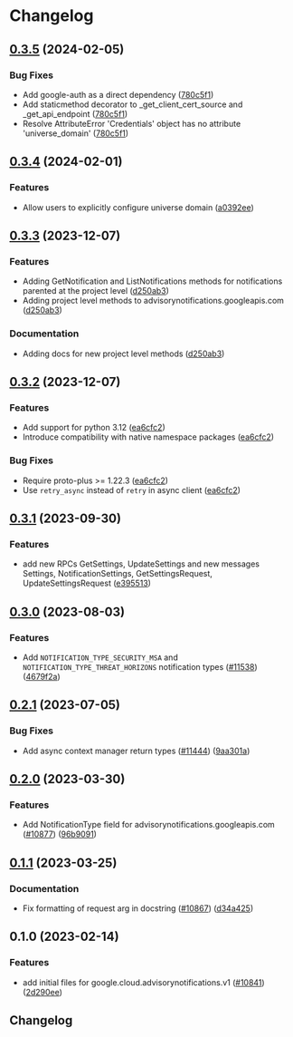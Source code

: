 # Changelog

## [0.3.5](https://github.com/googleapis/google-cloud-python/compare/google-cloud-advisorynotifications-v0.3.4...google-cloud-advisorynotifications-v0.3.5) (2024-02-05)


### Bug Fixes

* Add google-auth as a direct dependency ([780c5f1](https://github.com/googleapis/google-cloud-python/commit/780c5f15d4099da6b5c3b966267bc7d7c63d6303))
* Add staticmethod decorator to _get_client_cert_source and _get_api_endpoint ([780c5f1](https://github.com/googleapis/google-cloud-python/commit/780c5f15d4099da6b5c3b966267bc7d7c63d6303))
* Resolve AttributeError 'Credentials' object has no attribute 'universe_domain' ([780c5f1](https://github.com/googleapis/google-cloud-python/commit/780c5f15d4099da6b5c3b966267bc7d7c63d6303))

## [0.3.4](https://github.com/googleapis/google-cloud-python/compare/google-cloud-advisorynotifications-v0.3.3...google-cloud-advisorynotifications-v0.3.4) (2024-02-01)


### Features

* Allow users to explicitly configure universe domain ([a0392ee](https://github.com/googleapis/google-cloud-python/commit/a0392eeb59fcc6ea7c55283110b92aa24a4d40a0))

## [0.3.3](https://github.com/googleapis/google-cloud-python/compare/google-cloud-advisorynotifications-v0.3.2...google-cloud-advisorynotifications-v0.3.3) (2023-12-07)


### Features

* Adding GetNotification and ListNotifications methods for notifications parented at the project level ([d250ab3](https://github.com/googleapis/google-cloud-python/commit/d250ab3f1c9ed29a530360899445f2d8714fc157))
* Adding project level methods to advisorynotifications.googleapis.com ([d250ab3](https://github.com/googleapis/google-cloud-python/commit/d250ab3f1c9ed29a530360899445f2d8714fc157))


### Documentation

* Adding docs for new project level methods ([d250ab3](https://github.com/googleapis/google-cloud-python/commit/d250ab3f1c9ed29a530360899445f2d8714fc157))

## [0.3.2](https://github.com/googleapis/google-cloud-python/compare/google-cloud-advisorynotifications-v0.3.1...google-cloud-advisorynotifications-v0.3.2) (2023-12-07)


### Features

* Add support for python 3.12 ([ea6cfc2](https://github.com/googleapis/google-cloud-python/commit/ea6cfc2f86e77757b8cb05f7fd0d9c0b7ccaf7cf))
* Introduce compatibility with native namespace packages ([ea6cfc2](https://github.com/googleapis/google-cloud-python/commit/ea6cfc2f86e77757b8cb05f7fd0d9c0b7ccaf7cf))


### Bug Fixes

* Require proto-plus &gt;= 1.22.3 ([ea6cfc2](https://github.com/googleapis/google-cloud-python/commit/ea6cfc2f86e77757b8cb05f7fd0d9c0b7ccaf7cf))
* Use `retry_async` instead of `retry` in async client ([ea6cfc2](https://github.com/googleapis/google-cloud-python/commit/ea6cfc2f86e77757b8cb05f7fd0d9c0b7ccaf7cf))

## [0.3.1](https://github.com/googleapis/google-cloud-python/compare/google-cloud-advisorynotifications-v0.3.0...google-cloud-advisorynotifications-v0.3.1) (2023-09-30)


### Features

* add new RPCs GetSettings, UpdateSettings and new messages Settings, NotificationSettings, GetSettingsRequest, UpdateSettingsRequest ([e395513](https://github.com/googleapis/google-cloud-python/commit/e3955133d91b3d18b14b099f842b8d088cacbbd5))

## [0.3.0](https://github.com/googleapis/google-cloud-python/compare/google-cloud-advisorynotifications-v0.2.1...google-cloud-advisorynotifications-v0.3.0) (2023-08-03)


### Features

* Add `NOTIFICATION_TYPE_SECURITY_MSA` and `NOTIFICATION_TYPE_THREAT_HORIZONS` notification types ([#11538](https://github.com/googleapis/google-cloud-python/issues/11538)) ([4679f2a](https://github.com/googleapis/google-cloud-python/commit/4679f2a4b6f4bcb16d63fde3cb5ba836340af6c0))

## [0.2.1](https://github.com/googleapis/google-cloud-python/compare/google-cloud-advisorynotifications-v0.2.0...google-cloud-advisorynotifications-v0.2.1) (2023-07-05)


### Bug Fixes

* Add async context manager return types ([#11444](https://github.com/googleapis/google-cloud-python/issues/11444)) ([9aa301a](https://github.com/googleapis/google-cloud-python/commit/9aa301ae6ca3080cae286a19de9cdc1b796ab37d))

## [0.2.0](https://github.com/googleapis/google-cloud-python/compare/google-cloud-advisorynotifications-v0.1.1...google-cloud-advisorynotifications-v0.2.0) (2023-03-30)


### Features

* Add NotificationType field for advisorynotifications.googleapis.com ([#10877](https://github.com/googleapis/google-cloud-python/issues/10877)) ([96b9091](https://github.com/googleapis/google-cloud-python/commit/96b9091776a7355c9fc52f6d3c85475ecbaec38f))

## [0.1.1](https://github.com/googleapis/google-cloud-python/compare/google-cloud-advisorynotifications-v0.1.0...google-cloud-advisorynotifications-v0.1.1) (2023-03-25)


### Documentation

* Fix formatting of request arg in docstring ([#10867](https://github.com/googleapis/google-cloud-python/issues/10867)) ([d34a425](https://github.com/googleapis/google-cloud-python/commit/d34a425f7d0f02bebaf20d24b725b8c25c699697))

## 0.1.0 (2023-02-14)


### Features

* add initial files for google.cloud.advisorynotifications.v1 ([#10841](https://github.com/googleapis/google-cloud-python/issues/10841)) ([2d290ee](https://github.com/googleapis/google-cloud-python/commit/2d290eed6b6c3e0c5ac447289c697408ffdbdebe))

## Changelog
